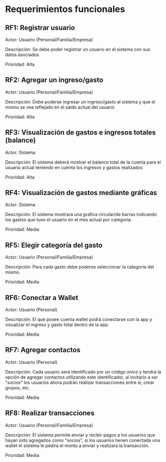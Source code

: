 # Requerimientos funcionales

## RF1: Registrar usuario

Actor: Usuario (Personal/Familia/Empresa)

Descripción: Se debe poder registrar un usuario en el sistema con sus datos asociados

Prioridad: Alta

## RF2: Agregar un ingreso/gasto

Actor: Usuario (Personal/Familia/Empresa)

Descripción: Debe poderse ingresar un ingreso/gasto al sistema y que el mismo se vea reflejado en el saldo actual del usuario

Prioridad: Alta

## RF3: Visualización de gastos e ingresos totales (balance)

Actor: Sistema

Descripción: El sistema deberá mostrar el balance total de la cuenta para el usuario actual teniendo en cuenta los ingresos y gastos realizados

Prioridad: Alta

## RF4: Visualización de gastos mediante gráficas

Actor: Sistema

Descripción: El sistema mostrara una grafica circular/de barras indicando los gastos que tuvo el usuario en el mes actual por categoría.

Prioridad: Media

## RF5: Elegir categoría del gasto

Actor: Usuario (Personal/Familia/Empresa)

Descripción: Para cada gasto debe poderse seleccionar la categoría del mismo.

Prioridad: Media

## RF6: Conectar a Wallet

Actor: Usuario (Personal)

Descripción: El que posee cuenta wallet podrá conectarse con la app y visualizar el ingreso y gasto total dentro de la app.

Prioridad: Media

## RF7: Agregar contactos

Actor: Usuario (Personal)

Descripción: Cada usuario será identificado por un código único y tendrá la opción de agregar contactos utilizando este identificador, al invitarlo a ser "socios" los usuarios ahora podrán realizar transacciones entre si, crear grupos, etc.

Prioridad: Media



## RF8: Realizar transacciones

Actor: Usuario (Personal/Familia/Empresa)

Descripción: El sistema permite enviar y recibir pagos a los usuarios que hayan sido agregados como "socios", si los usuarios tienen conectada una wallet el sistema le pedirá el monto a enviar y realizara la transacción.

Prioridad: Media
